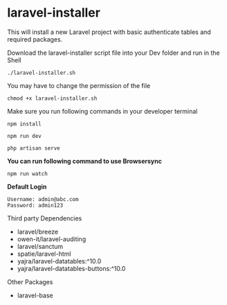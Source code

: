 # laravel-installer
This will install a new Laravel project with basic authenticate tables and required packages.

Download the laravel-installer script file into your Dev folder and run in the Shell 
```
./laravel-installer.sh
```

You may have to change the permission of the file 
```
chmod +x laravel-installer.sh
```
Make sure you run following commands in your developer terminal
```
npm install
```
```
npm run dev
```
```
php artisan serve
```

**You can run following command to use Browsersync**
```
npm run watch
```

**Default Login**
```
Username: admin@abc.com
Password: admin123
```

Third party Dependencies
  - laravel/breeze
  - owen-it/laravel-auditing
  - laravel/sanctum
  - spatie/laravel-html
  - yajra/laravel-datatables:^10.0
  - yajra/laravel-datatables-buttons:^10.0

Other Packages
  - laravel-base

